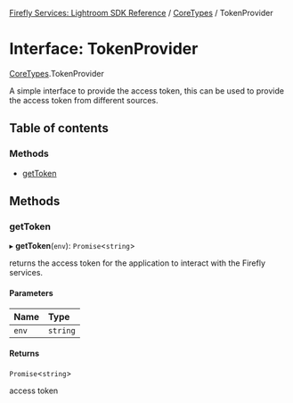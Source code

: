 [Firefly Services: Lightroom SDK Reference](../index.md) / [CoreTypes](../modules/CoreTypes.md) / TokenProvider

# Interface: TokenProvider

[CoreTypes](../modules/CoreTypes.md).TokenProvider

A simple interface to provide the access token, this can be used to provide the access token from different sources.

## Table of contents

### Methods

- [getToken](CoreTypes.TokenProvider.md#gettoken)

## Methods

### getToken

▸ **getToken**(`env`): `Promise`\<`string`\>

returns the access token for the application to interact with the Firefly services.

#### Parameters

| Name | Type |
| :------ | :------ |
| `env` | `string` |

#### Returns

`Promise`\<`string`\>

access token
